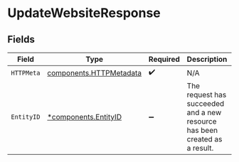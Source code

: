# UpdateWebsiteResponse


## Fields

| Field                                                                      | Type                                                                       | Required                                                                   | Description                                                                | Example                                                                    |
| -------------------------------------------------------------------------- | -------------------------------------------------------------------------- | -------------------------------------------------------------------------- | -------------------------------------------------------------------------- | -------------------------------------------------------------------------- |
| `HTTPMeta`                                                                 | [components.HTTPMetadata](../../models/components/httpmetadata.md)         | :heavy_check_mark:                                                         | N/A                                                                        |                                                                            |
| `EntityID`                                                                 | [*components.EntityID](../../models/components/entityid.md)                | :heavy_minus_sign:                                                         | The request has succeeded and a new resource has been created as a result. | {<br/>"id": "e-1448474379026206720"<br/>}                                  |